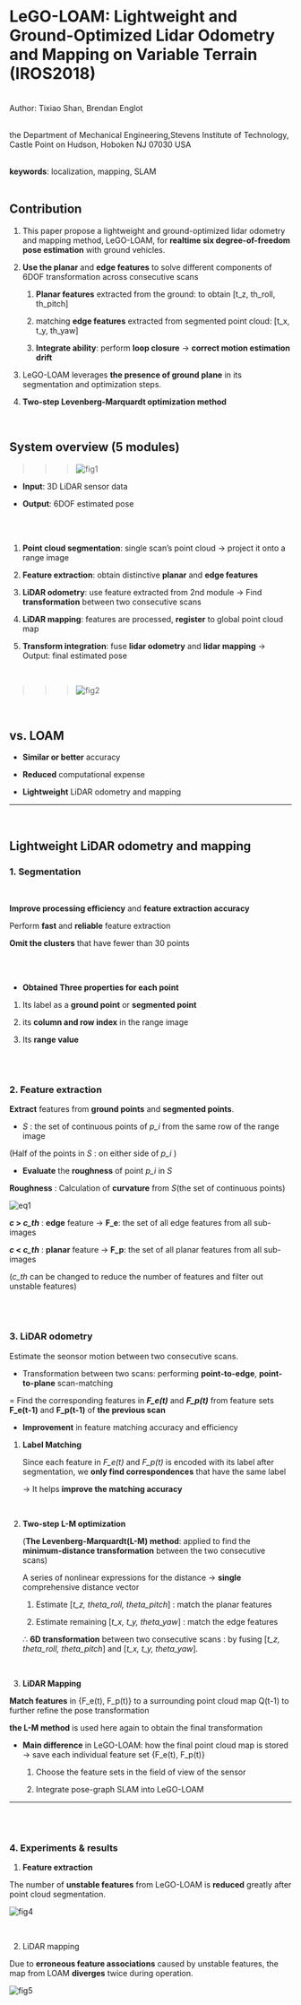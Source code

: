 # LeGO-LOAM: Lightweight and Ground-Optimized Lidar Odometry and Mapping on Variable Terrain (IROS2018)
<br/>
Author: Tixiao Shan, Brendan Englot

<br/>
<br/>

the Department of Mechanical Engineering,Stevens Institute of Technology, Castle Point on Hudson, Hoboken NJ 07030 USA
<br/>
<br/>

**keywords**: localization, mapping, SLAM
<br/>
<br/>

## Contribution

1. This paper propose a lightweight and ground-optimized lidar odometry and mapping method, LeGO-LOAM, for **realtime six degree-of-freedom pose estimation** with ground vehicles.

2. **Use the planar** and **edge features** to solve different components of 6DOF transformation across consecutive scans

    1. **Planar features** extracted from the ground: to obtain [t_z, th_roll, th_pitch]

    2. matching **edge features** extracted from segmented point cloud: [t_x, t_y, th_yaw]

    3. **Integrate ability**: perform **loop closure** -> **correct motion estimation drift**

3. LeGO-LOAM leverages **the presence of ground plane** in its segmentation and optimization steps.

4. **Two-step Levenberg-Marquardt optimization method**

<br/>

## System overview (5 modules)

>>> ![fig1](https://user-images.githubusercontent.com/42059549/61605986-0b318a00-ac83-11e9-8b81-1efe50ced16d.png)

* **Input**: 3D LiDAR sensor data

* **Output**: 6DOF estimated pose

<br/>
<br/>

1. **Point cloud segmentation**: single scan’s point cloud -> project it onto a range image

2. **Feature extraction**: obtain distinctive **planar** and **edge features**

3. **LiDAR odometry**: use feature extracted from 2nd module -> Find **transformation** between two consecutive scans

4. **LiDAR mapping**: features are processed, **register** to global point cloud map

5. **Transform integration**: fuse **lidar odometry** and **lidar mapping** -> Output: final estimated pose

<br/>

>>> ![fig2](https://user-images.githubusercontent.com/42059549/61606726-ad9f3c80-ac86-11e9-9f9a-a1ac208affec.png)

<br/>

## vs. LOAM

* **Similar or better** accuracy

* **Reduced** computational expense

* **Lightweight** LiDAR odometry and mapping


***

<br/>

## Lightweight LiDAR odometry and mapping

### 1. Segmentation

<br/>

**Improve processing efficiency** and **feature extraction accuracy**

Perform **fast** and **reliable** feature extraction

**Omit the clusters** that have fewer than 30 points

<br/>
<br/>


* **Obtained Three properties for each point**

1. Its label as a **ground point** or **segmented point**

2. its **column and row index** in the range image

3. Its **range value**

<br/>
<br/>

### 2. Feature extraction

**Extract** features from **ground points** and **segmented points**.

* *S* : the set of continuous points of *p_i* from the same row of the range image

(Half of the points in *S* : on either side of *p_i* )

* **Evaluate** the **roughness** of point *p_i* in *S*

**Roughness** : Calculation of **curvature** from *S*(the set of continuous points) 

![eq1](https://user-images.githubusercontent.com/42059549/61608278-0e317800-ac8d-11e9-9bd4-be95c16ceeaa.JPG)

***c* > *c_th*** : **edge** feature -> **F_e**: the set of all edge features from all sub-images

***c* < *c_th*** : **planar** feature -> **F_p**: the set of all planar features from all sub-images

(*c_th* can be changed to reduce the number of features and filter out unstable features)

<br/>
<br/>

### 3. LiDAR odometry

Estimate the seonsor motion between two consecutive scans.

* Transformation between two scans: performing **point-to-edge**, **point-to-plane** scan-matching

= Find the corresponding features in ***F_e(t)*** and ***F_p(t)*** from feature sets **F_e(t-1)** and **F_p(t-1)** of **the previous scan**


* **Improvement** in feature matching accuracy and efficiency

1. **Label Matching**

    Since each feature in *F_e(t)* and *F_p(t)* is encoded with its label after segmentation, we **only find correspondences** that have the same label

    -> It helps **improve the matching accuracy**
    
<br/>    

2. **Two-step L-M optimization**

    (**The Levenberg-Marquardt(L-M) method**: applied to find the **minimum-distance transformation** between the two consecutive scans)

    A series of nonlinear expressions for the distance -> **single** comprehensive distance vector

    1. Estimate [*t_z, theta_roll, theta_pitch*] : match the planar features

    2. Estimate remaining [*t_x, t_y, theta_yaw*] : match the edge features
    
    ∴ **6D transformation** between two consecutive scans : by fusing [*t_z, theta_roll, theta_pitch*] and [*t_x, t_y, theta_yaw*].

<br/>

3. **LiDAR Mapping**

**Match features** in {F_e(t), F_p(t)} to a surrounding point cloud map Q(t-1) to further refine the pose transformation

**the L-M method** is used here again to obtain the final transformation

* **Main difference** in LeGO-LOAM: how the final point cloud map is stored -> save each individual feature set {F_e(t), F_p(t)}

    1. Choose the feature sets in the field of view of the sensor
    
    2. Integrate pose-graph SLAM into LeGO-LOAM

***

<br/>
<br/>

### 4. Experiments & results

1. **Feature extraction**

The number of **unstable features** from LeGO-LOAM is **reduced** greatly after point cloud segmentation.

![fig4](https://user-images.githubusercontent.com/42059549/61676369-9750b980-ad36-11e9-9b0f-972546cc1397.JPG)

<br/>

2. LiDAR mapping

Due to **erroneous feature associations** caused by unstable features, the map from LOAM **diverges** twice during operation.

![fig5](https://user-images.githubusercontent.com/42059549/61676421-cff09300-ad36-11e9-99d5-d6c8e880d50a.JPG)

